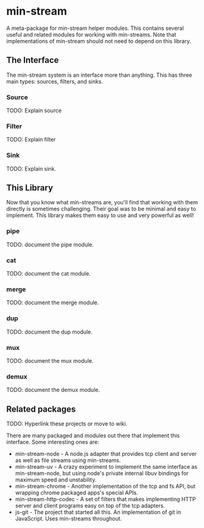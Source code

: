 min-stream
==========

A meta-package for min-stream helper modules.  This contains several useful and related modules for working with min-streams.  Note that implementations of min-stream should not need to depend on this library.

## The Interface

The min-stream system is an interface more than anything.  This has three main types: sources, filters, and sinks.

### Source

TODO: Explain source

### Filter

TODO: Explain filter

### Sink

TODO: Explain sink.

## This Library

Now that you know what min-streams are, you'll find that working with them directly is sometimes challenging.  Their goal was to be minimal and easy to implement.  This library makes them easy to use and very powerful as well!

### pipe

TODO: document the pipe module.

### cat

TODO: document the cat module.

### merge

TODO: document the merge module.

### dup

TODO: document the dup module.

### mux

TODO: document the mux module.

### demux

TODO: document the demux module.

## Related packages

TODO: Hyperlink these projects or move to wiki.

There are many packaged and modules out there that implement this interface.  Some interesting ones are:

 - min-stream-node - A node.js adapter that provides tcp client and server as well as file streams using min-streams.
 - min-stream-uv - A crazy experiment to implement the same interface as min-stream-node, but using node's private internal libuv bindings for maximum speed and unstability.
 - min-stream-chrome - Another implementation of the tcp and fs API, but wrapping chrome packaged apps's special APIs.
 - min-stream-http-codec - A set of filters that makes implementing HTTP server and client programs easy on top of the tcp adapters.
 - js-git - The project that started all this.  An implementation of git in JavaScript.  Uses min-streams throughout.

